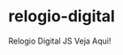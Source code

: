# relogio-digital
 Relogio Digital JS
<a herf="https://carlosdanielsv.github.io/relogio-digital/"> Veja Aqui!</a>
